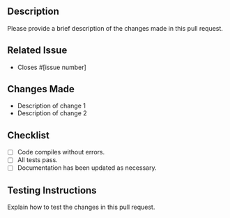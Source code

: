 ## Description
Please provide a brief description of the changes made in this pull request.

## Related Issue
- Closes #[issue number]

## Changes Made
- Description of change 1
- Description of change 2

## Checklist
- [ ] Code compiles without errors.
- [ ] All tests pass.
- [ ] Documentation has been updated as necessary.

## Testing Instructions
Explain how to test the changes in this pull request.
